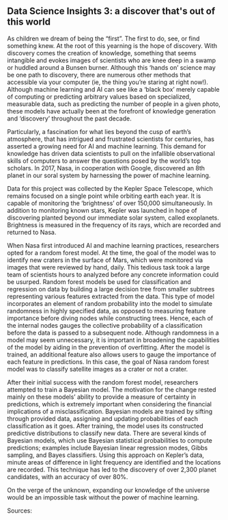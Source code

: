 ## Data Science Insights 3: a discover that's out of this world<br/>

As children we dream of being the “first”. The first to do, see, or find something knew. At the root of this yearning is the hope of discovery. With discovery comes the creation of knowledge, something that seems intangible and evokes images of scientists who are knee deep in a swamp or huddled around a Bunsen burner. Although this ‘hands on’ science may be one path to discovery, there are numerous other methods that accessible via your computer (ie, the thing you’re staring at right now!). Although machine learning and AI can see like a ‘black box’ merely capable of computing or predicting arbitrary values based on specialized, measurable data, such as predicting the number of people in a given photo, these models have actually been at the forefront of knowledge generation and ‘discovery’ throughout the past decade.<br/>

Particularly, a fascination for what lies beyond the cusp of earth’s atmosphere, that has intrigued and frustrated scientists for centuries, has asserted a growing need for AI and machine learning. This demand for knowledge has driven data scientists to pull on the infallible observational skills of computers to answer the questions posed by the world’s top scholars. In 2017, Nasa, in cooperation with Google, discovered an 8th planet in our soral system by harnessing the power of machine learning.<br/>

Data for this project was collected by the Kepler Space Telescope, which remains focused on a single point while orbiting earth each year. It is capable of monitoring the ‘brightness’ of over 150,000 simultaneously. In addition to monitoring known stars, Kepler was launched in hope of discovering planted beyond our immediate solar system, called exoplanets. Brightness is measured in the frequency of its rays, which are recorded and returned to Nasa.<br/>

When Nasa first introduced AI and machine learning practices, researchers opted for a random forest model. At the time, the goal of the model was to identify new craters in the surface of Mars, which were monitored via images that were reviewed by hand, daily. This tedious task took a large team of scientists hours to analyzed before any concrete information could be usurped. Random forest models be used for classification and regression on data by building a large decision tree from smaller subtrees representing various features extracted from the data. This type of model incorporates an element of random probability into the model to simulate randomness in highly specified data, as opposed to measuring feature importance before diving nodes while constructing trees. Hence, each of the internal nodes gauges the collective probability of a classification before the data is passed to a subsequent node. Although randomness in a model may seem unnecessary, it is important in broadening the capabilities of the model by aiding in the prevention of overfitting. After the model is trained, an additional feature also allows users to gauge the importance of each feature in predictions. In this case, the goal of Nasa random forest model was to classify satellite images as a crater or not a crater.<br/>

After their initial success with the random forest model, researchers attempted to train a Bayesian model. The motivation for the change rested mainly on these models’ ability to provide a measure of certainty in predictions, which is extremely important when considering the financial implications of a misclassification. Bayesian models are trained by sifting through provided data, assigning and updating probabilities of each classification as it goes. After training, the model uses its constructed predictive distributions to classify new data. There are several kinds of Bayesian models, which use Bayesian statistical probabilities to compute predictions; examples include Bayesian linear regression modes, Gibbs sampling, and Bayes classifiers. Using this approach on Kepler’s data, minute areas of difference in light frequency are identified and the locations are recorded. This technique has led to the discovery of over 2,300 planet candidates, with an accuracy of over 80%.<br/>

On the verge of the unknown, expanding our knowledge of the universe would be an impossible task without the power of machine learning.<br/>

Sources:<br/>
[](http://www.columbia.edu/~jwp2128/Teaching/E6720/BayesianModelsMachineLearning2016.pdf)<br/>
[](https://builtin.com/data-science/random-forest-algorithm#how)<br/>
[](https://www.nasa.gov/feature/goddard/2019/nasa-takes-a-cue-from-silicon-valley-to-hatch-artificial-intelligence-technologies)<br/>
[](https://www.jpl.nasa.gov/news/news.php?feature=7756)<br/>
